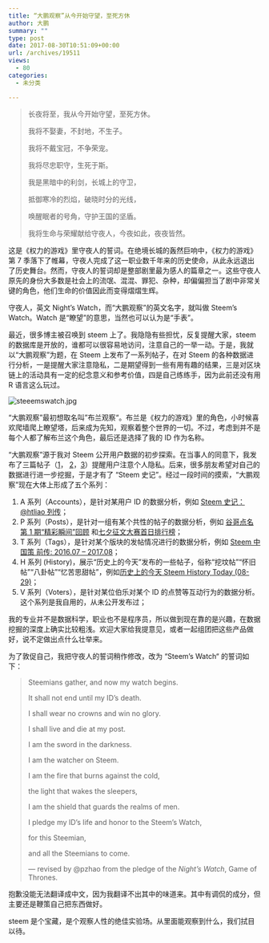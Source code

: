 ```yaml
---
title: “大鹏观察”从今开始守望，至死方休
author: 大鹏
summary: ""
type: post
date: 2017-08-30T10:51:09+00:00
url: /archives/19511
views:
  - 80
categories:
  - 未分类

---
```

> 长夜将至，我从今开始守望，至死方休。
> 
> 我将不娶妻，不封地，不生子。
> 
> 我将不戴宝冠，不争荣宠。
> 
> 我将尽忠职守，生死于斯。
> 
> 我是黑暗中的利剑，长城上的守卫，
> 
> 抵御寒冷的烈焰，破晓时分的光线，
> 
> 唤醒眠者的号角，守护王国的坚盾。
> 
> 我将生命与荣耀献给守夜人，今夜如此，夜夜皆然。

这是《权力的游戏》里守夜人的誓词。在绝境长城的轰然巨响中，《权力的游戏》第 7 季落下了帷幕，守夜人完成了这一职业数千年来的历史使命，从此永远退出了历史舞台。然而，守夜人的誓词却是整部剧里最为感人的篇章之一。这些守夜人原先的身份大多数是社会上的流氓、混混、罪犯、杂种，却偏偏担当了剧中非常关键的角色，他们生命的价值因此而变得熠熠生辉。

守夜人，英文 Night&#8217;s Watch，而“大鹏观察”的英文名字，就叫做 Steem&#8217;s Watch。Watch 是“瞭望”的意思，当然也可以认为是“手表”。

最近，很多博主被召唤到 steem 上了。我隐隐有些担忧，反复提醒大家，steem 的数据库是开放的，谁都可以很容易地访问，注意自己的一举一动。于是，我就以“大鹏观察”为题，在 Steem 上发布了一系列帖子，在对 Steem 的各种数据进行分析，一是提醒大家注意隐私，二是期望得到一些有用有趣的结果，三是对区块链上的活动具有一定的纪念意义和参考价值，四是自己练练手，因为此前还没有用 R 语言这么玩过。

![steeemswatch.jpg][1]

“大鹏观察”最初想取名叫”布兰观察“。布兰是《权力的游戏》里的角色，小时候喜欢爬墙爬上瞭望塔，后来成为先知，观察着整个世界的一切。不过，考虑到并不是每个人都了解布兰这个角色，最后还是选择了我的 ID 作为名称。

“大鹏观察”源于我对 Steem 公开用户数据的初步探索。在当事人的同意下，我发布了三篇帖子（[1][2]， [2][3]，[3][4]）提醒用户注意个人隐私。后来，很多朋友希望对自己的数据进行进一步挖掘，于是才有了 “Steem 史记”。经过一段时间的摸索，“大鹏观察”现在大体上形成了五个系列：

  1. A 系列（Accounts），是针对某用户 ID 的数据分析，例如 [Steem 史记： @htliao 列传][5]；
  2. P 系列（Posts），是针对一组有某个共性的帖子的数据分析，例如 [谷哥点名第 1 期“精彩瞬间”回顾][6] 和[七夕征文大赛首日排行榜][7]；
  3. T 系列（Tags），是针对某个版块的发帖情况进行的数据分析，例如 [Steem 中国策 前传: 2016.07 &#8211; 2017.08][8]；
  4. H 系列 (History)，展示“历史上的今天”发布的一些帖子，俗称“挖坟帖”“怀旧帖”“八卦帖”“忆苦思甜帖”，例如[历史上的今天 Steem History Today (08-29)][9]；
  5. V 系列（Voters），是针对某位伯乐对某个 ID 的点赞等互动行为的数据分析。这个系列是我自用的，从未公开发布过；

我的专业并不是数据科学，职业也不是程序员，所以做到现在靠的是兴趣，在数据挖掘的深度上确实比较粗浅。欢迎大家给我提意见，或者一起组团把这些产品做好，说不定做出点什么壮举来。

为了敦促自己，我把守夜人的誓词稍作修改，改为 “Steem&#8217;s Watch“ 的誓词如下：

> Steemians gather, and now my watch begins.
> 
> It shall not end until my ID&#8217;s death.
> 
> I shall wear no crowns and win no glory.
> 
> I shall live and die at my post.
> 
> I am the sword in the darkness.
> 
> I am the watcher on Steem.
> 
> I am the fire that burns against the cold,
> 
> the light that wakes the sleepers,
> 
> I am the shield that guards the realms of men.
> 
> I pledge my ID&#8217;s life and honor to the Steem&#8217;s Watch,
> 
> for this Steemian,
> 
> and all the Steemians to come.
> 
> &#8212; revised by @pzhao from the pledge of the _Night&#8217;s Watch_, Game of Thrones.

抱歉没能无法翻译成中文，因为我翻译不出其中的味道来。其中有调侃的成分，但主要还是鞭策自己把东西做好。

steem 是个宝藏，是个观察人性的绝佳实验场。从里面能观察到什么，我们拭目以待。

 [1]: https://steemitimages.com/DQmcb7aRC48F9FZ3XiZYjvMKWZnf5H3u2GnTSPxaEsTMooL/steeemswatch.jpg
 [2]: https://steemit.com/cn/@dapeng/steemit
 [3]: https://steemit.com/cn/@dapeng/steem-a-preliminary-analysis-of-a-steem-id-s-data
 [4]: https://steemit.com/cn/@dapeng/no-1s-of-his-steem-posts-steem
 [5]: https://steemit.com/cn/@dapeng/steem-htliao-steem-s-watch-a2
 [6]: https://steemit.com/cn/@dapeng/steem-watch-p1
 [7]: https://steemit.com/cn/@dapeng/08-26
 [8]: https://steemit.com/cn/@dapeng/steem-2016-07-2017-08-steem-s-watch-tcn0
 [9]: https://steemit.com/cn/@pzhao/steem-anniversaries-steem-s-watch-08-29
